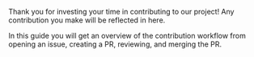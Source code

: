 Thank you for investing your time in contributing to our project! Any contribution you make will be reflected in here.

In this guide you will get an overview of the contribution workflow from opening an issue, creating a PR, reviewing, and merging the PR.

